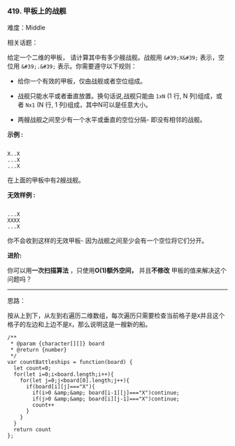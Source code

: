 ### 419. 甲板上的战舰

难度：Middle

相关话题：

给定一个二维的甲板， 请计算其中有多少艘战舰。战舰用 `&#39;X&#39;` 表示，空位用 `&#39;.&#39;` 表示。你需要遵守以下规则：




* 给你一个有效的甲板，仅由战舰或者空位组成。

* 战舰只能水平或者垂直放置。换句话说,战舰只能由 `1xN`  (1 行, N 列)组成，或者 `Nx1`  (N 行, 1 列)组成，其中N可以是任意大小。

* 两艘战舰之间至少有一个水平或垂直的空位分隔- 即没有相邻的战舰。





**示例 :** 



```

X..X
...X
...X
```


在上面的甲板中有2艘战舰。



**无效样例 :** 



```

...X
XXXX
...X
```


你不会收到这样的无效甲板- 因为战舰之间至少会有一个空位将它们分开。



**进阶:** 



你可以用**一次扫描算法** ，只使用**O(1)额外空间，** 并且**不修改** 甲板的值来解决这个问题吗？




-----

思路：

按从上到下，从左到右遍历二维数组，每次遍历只需要检查当前格子是`X`并且这个格子的左边和上边不是`X`，那么说明这是一艘新的船。

```
/**
 * @param {character[][]} board
 * @return {number}
 */
var countBattleships = function(board) {
  let count=0;
  for(let i=0;i<board.length;i++){
    for(let j=0;j<board[0].length;j++){
      if(board[i][j]==="X"){
        if(i>0 &amp;&amp; board[i-1][j]==="X")continue;
        if(j>0 &amp;&amp; board[i][j-1]==="X")continue;
        count++
      }
    }
  }
  return count
};
```

